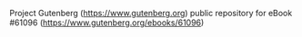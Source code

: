 Project Gutenberg (https://www.gutenberg.org) public repository for eBook #61096 (https://www.gutenberg.org/ebooks/61096)
